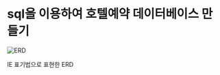 # sql을 이용하여 호텔예약 데이터베이스 만들기 

![ERD](https://user-images.githubusercontent.com/114050357/231192796-a5d8485a-b657-436c-af8c-c9e22f8b0f1e.png)

IE 표기법으로 표현한 ERD
